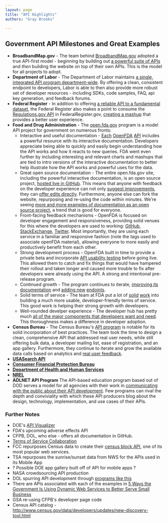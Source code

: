 ```yaml
---
layout: page
title: "API Highlights"
authors: "Gray Brooks"

---
```

## Government API Milestones and Great Examples

* **BroadbandMap.gov** - The team behind [BroadbandMap.gov](http://www.broadbandmap.gov) adopted a true API-first model - beginning by building out [a powerful suite of APIs](http://www.broadbandmap.gov/developer) and *then* building the website on top of their own APIs.  This is the model for all projects to adopt.  
* **Department of Labor** - The Department of Labor maintains [a single, integrated API program department-wide](http://developer.dol.gov).  By offering a clean, consistent endpoint to developers, Labor is able to then also provide more robust set of developer resources - including SDKs, code samples, FAQ, api key generation, and feedback forums.  
* **Federal Register** - In addition to offering [a reliable API to a fundamental dataset](https://www.federalregister.gov/blog/learn/developers), the Federal Register also makes a point to consume the [Regulations.gov API](http://www.regulations.gov/#!developers) in FederalRegister.gov, [creating a mashup](https://www.federalregister.gov/blog/2012/04/in-synch-with-regulations-gov) that provides a better user experience.  
* **Food and Drug Administration** - The [open.fda.gov](http://open.fda.gov) program is a model API project for government on numerous fronts:  
    - Interactive and useful documentation - [Each](https://open.fda.gov/drug/event/) [OpenFDA](https://open.fda.gov/drug/label/) [API](https://open.fda.gov/drug/enforcement/) includes a powerful resource with its interactive documentation.  Developers appreciate being able to quickly and easily begin understanding how the API works and how it reacts to new queries.  FDA went even further by including interesting and relevant charts and mashups that are tied to intro versions of the interactive documentation to better help illustrate how the API works and powerful uses for the data.  
    - Great open source documentation - The entire open.fda.gov site, including the powerful interactive documentation, is an open source project, [hosted live in GitHub](https://github.com/FDA/open.fda.gov).  This means that anyone with feedback on the developer experience can not only [suggest improvements](https://github.com/FDA/open.fda.gov/issues), they can [offer edits directly](https://github.com/FDA/open.fda.gov/pulls?q=is%3Apr).  Furthermore, anyone else can fork the website, repurposing and re-using the code within minutes.  We're seeing [more and more examples of documentation as an open source project](http://18f.github.io/open-source-program/pages/case_study/CFPB_open_source_documentation), a trend that is good for everyone.    
    - Front-facing feedback mechanisms - OpenFDA is focused on developer engagement and responsiveness, providing solid venues for this where the developers are used to working: [GitHub](https://github.com/FDA/openfda/issues), [StackExchange](https://opendata.stackexchange.com/questions/tagged/openfda), [Twitter](https://twitter.com/search?q=%40openfda&src=typd).  Most importantly, they are using each service in a familiar and responsive fashion (note the tags used to associate openFDA material), allowing everyone to more easily and productively benefit from each other.  
    - Strong development process - OpenFDA built in time to provide a private beta and incorporate [API usability testing](http://18f.github.io/API-Usability-Testing/) before going live.  This allowed them to catch and fix things that would have hampered their rollout and taken longer and caused more trouble to fix after developers were already using the API.  A strong and intentional pre-release program.  
    - Continued growth - The program continues to iterate, [improving its documentation](https://github.com/FDA/open.fda.gov/issues?q=is%3Aclosed) and [adding new](https://groups.google.com/d/msg/us-government-apis/K5B8DeMxmR8/Q-Pa41IF4eMJ) [endoints](https://groups.google.com/forum/?nomobile=true#!topic/us-government-apis/Dp8zDWZqtUs).  
    - Solid terms of service - The team at FDA put a lot of [solid](https://github.com/GSA/API-Resources/issues/1) [work](https://github.com/GSA/API-Resources/pull/11/files) into building a much more usable, developer-friendly terms of service.  This good work is helping their strong growth with developers.  
    - Well-rounded develper experience - The developer hub has pretty much  [all of the major components that developers want and need](http://18f.github.io/API-All-the-X/pages/developer_hub_kit).   This thoroughness makes a difference in developer adoption.  
* **Census Bureau** - The Census Bureau's [API program](http://www.census.gov/developers/) is notable for its solid incorporation of best practices.  The team took the time to design a clean, comprehensive API that addressed real user needs, while still offering bulk data, a developer mailing list, ease of registration, and an app gallery.  Furthermore, they continue to iterate and grow the available data calls based on analytics and [real user feedback](http://apiforum.ideascale.com/).  
* **[USASearch API](http://search.digitalgov.gov/developer/index.html)**
* **[Consumer Financial Protection Bureau](cfpb.github.io/api/hmda/)**
* **[Department of Health and Human Services](http://healthdata.gov/developer)**
* **[NREL](http://developer.nrel.gov/)**
* **ADLNET API Program** The API-based education program based out of DOD serves a model for all agencies with their work in [communicating with the public about their API development](http://18f.github.io/API-All-the-X/pages/government_api_blogposts#adlnet).  Few programs can rival the depth and conviviality with which these API producers blog about the design, technology, implementation, and use cases of their APIs.  


### Further Notes

* DOE's [API Visualizer](http://en.openei.org/apps/api-browser/)
* FDA's upcoming adverse effects API
* CFPB, DOL, who else - offers all documentation in GitHub.  
* [Terms of Service Collaboration](https://groups.google.com/forum/#!topic/us-government-apis/0yix5bEWbFo)
* FCC repurposes Census data to create their [census block API](http://www.broadbandmap.gov/developer), one of its most popular web services.  
* TSA repurposes the sunrise/sunset data from NWS for the APIs used in its Mobile App
* ? Possible DOE app gallery built off of API for mobile apps ? 
* NASA crowdsourcing API production
* DOL spurring API development through [programs like this](http://www.careeronestop.org/WebServices/WebServices.aspx)
* There are APIs associated with each of the examples in [5 Ways the Government Is Using Dynamic Web Services to Better Serve Small Business](http://smallbiztrends.com/2010/12/5-ways-the-government-is-using-dynamic-web-services-to-better-serve-small-business.html)
* GSA re-using CFPB's developer page code
* Census API catalog - http://www.census.gov/data/developers/updates/new-discovery-tool.html
